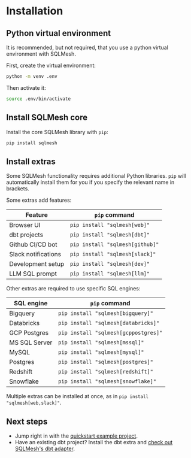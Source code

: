 # Installation

## Python virtual environment

It is recommended, but not required, that you use a python virtual environment with SQLMesh.

First, create the virtual environment:
```bash
python -m venv .env
```

Then activate it:
```bash
source .env/bin/activate
```

## Install SQLMesh core

Install the core SQLMesh library with `pip`:
```bash
pip install sqlmesh
```

## Install extras
Some SQLMesh functionality requires additional Python libraries. `pip` will automatically install them for you if you specify the relevant name in brackets.

Some extras add features:

| Feature             | `pip` command                   |
|---------------------|---------------------------------|
| Browser UI          | `pip install "sqlmesh[web]"`    |
| dbt projects        | `pip install "sqlmesh[dbt]"`    |
| Github CI/CD bot    | `pip install "sqlmesh[github]"` |
| Slack notifications | `pip install "sqlmesh[slack]"`  |
| Development setup   | `pip install "sqlmesh[dev]"`    |
| LLM SQL prompt      | `pip install "sqlmesh[llm]"`    |

Other extras are required to use specific SQL engines:

| SQL engine    | `pip` command                        |
|---------------|--------------------------------------|
| Bigquery      | `pip install "sqlmesh[bigquery]"`    |
| Databricks    | `pip install "sqlmesh[databricks]"`  |
| GCP Postgres  | `pip install "sqlmesh[gcppostgres]"` |
| MS SQL Server | `pip install "sqlmesh[mssql]"`       |
| MySQL         | `pip install "sqlmesh[mysql]"`       |
| Postgres      | `pip install "sqlmesh[postgres]"`    |
| Redshift      | `pip install "sqlmesh[redshift]"`    |
| Snowflake     | `pip install "sqlmesh[snowflake]"`   |

Multiple extras can be installed at once, as in `pip install "sqlmesh[web,slack]"`.

## Next steps
* Jump right in with the [quickstart example project](quick_start.md).
* Have an existing dbt project? Install the dbt extra and [check out SQLMesh's dbt adapter](./integrations/dbt.md).
